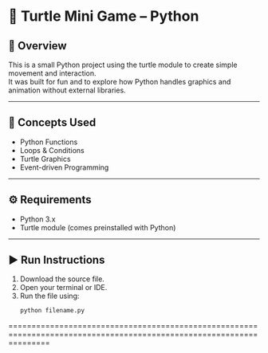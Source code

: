 # 🐢 Turtle Mini Game – Python  

## 🎯 Overview  
This is a small Python project using the turtle module to create simple movement and interaction.  
It was built for fun and to explore how Python handles graphics and animation without external libraries.  

---------------------------------------------------------------------------------------------------------------------

## 🧠 Concepts Used  
- Python Functions  
- Loops & Conditions  
- Turtle Graphics  
- Event-driven Programming  

---------------------------------------------------------------------------------------------------------------------

## ⚙ Requirements  
- Python 3.x  
- Turtle module (comes preinstalled with Python)  

---------------------------------------------------------------------------------------------------------------------


## ▶ Run Instructions  
1. Download the source file.  
2. Open your terminal or IDE.  
3. Run the file using:  
   ```bash
   python filename.py

=====================================================================================================================
